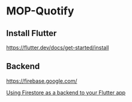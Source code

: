# MOP-Quotify

## Install Flutter

https://flutter.dev/docs/get-started/install

## Backend

https://firebase.google.com/

[Using Firestore as a backend to your Flutter app](https://www.youtube.com/watch?v=DqJ_KjFzL9I)
